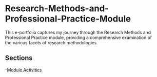 # Research-Methods-and-Professional-Practice-Module

This e-portfolio captures my journey through the Research Methods and Professional Practice module, providing a comprehensive examination of the various facets of research methodologies.

## Sections

-[Module Activities](activities/)

